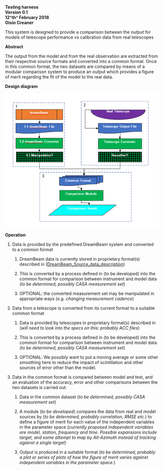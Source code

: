 **Testing harness\
Version 0.1\
12^th^ February 2018\
Oisin Creaner**

This system is designed to provide a comparison between the output for
models of telescope performance vs calibration data from real telescopes

**Abstract**

The output from the model and from the real observation are extracted
from their respective source formats and converted into a common format.
Once in this common format, the two datasets are compared by means of a
modular comparison system to produce an output which provides a figure
of merit regarding the fit of the model to the real data.

**Design diagram**

![Design Diagram](testHarness_Fig1.PNG)

**Operation**

1.  Data is provided by the predefined DreamBeam system and converted to
    a common format

    1.  DreamBeam data is currently stored in proprietary format(s)
        described in ([DreamBeam_Source_data_description](DreamBeam_Source_data_description.md))

    2.  This is converted by a process defined in (to be developed) into
        the common format for comparison between instrument and model
        data (*to be determined, possibly CASA measurement set*)

    3.  OPTIONAL: the converted measurement set may be manipulated in
        appropriate ways (*e.g. changing measurement cadence*)

2.  Data from a telescope is converted from its current format to a
    suitable common format

    1.  Data is provided by telescopes in proprietary format(s)
        described in (*will need to look into the specs on this: probably
        ACC files*)

    2.  This is converted by a process defined in (to be developed) into
        the common format for comparison between instrument and model
        data (*to be determined, possibly CASA measurement set*)

    3.  OPTIONAL: We possibly want to put a moving average or some other
        smoothing here to reduce the impact of scintillation and other
        sources of error other than the model.

3.  Data in the common format is compared between model and test, and an
    evaluation of the accuracy, error and other comparisons between the
    two datasets is carried out.

    1.  Data in the common dataset (*to be determined, possibly CASA
        measurement set*)

    2.  A module (*to be developed*) compares the data from real and model
        sources by (*to be determined, probably correlation, RMSE etc.*)
        to define a figure of merit for each value of the independent
        variables in the parameter space (*currently proposed independent
        variables are model, station, frequency and time. Possible
        expansions include target, and some attempt to map by
        Alt-Azimuth instead of tracking against a single target*)

    3.  Output is produced in a suitable format (*to be determined,
        probably a plot or series of plots of how the figure of merit
        varies against independent variables in the parameter space.*)
